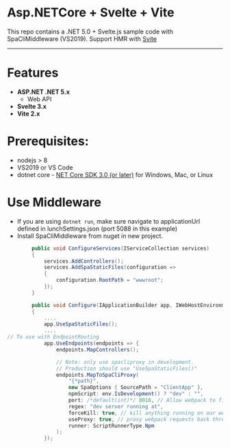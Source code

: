 # Asp.NETCore + Svelte + Vite

This repo contains a .NET 5.0 + Svelte.js sample code with SpaCliMiddleware (VS2019).
Support HMR with [Svite](https://github.com/dominikg/svite)
 
---

# Features

- **ASP.NET .NET 5.x**
  - Web API
- **Svelte 3.x**
- **Vite 2.x**

# Prerequisites:
 * nodejs > 8
 * VS2019 or VS Code
 * dotnet core - [NET Core SDK 3.0 (or later)](https://www.microsoft.com/net/download/core) for Windows, Mac, or Linux

# Use Middleware
- If you are using `dotnet run`, make sure navigate to applicationUrl defined in lunchSettings.json (port 5088 in this example)
- Install SpaCliMiddleware from nuget in new project.
```csharp
        public void ConfigureServices(IServiceCollection services)
        {
            services.AddControllers();
            services.AddSpaStaticFiles(configuration =>
            {
                configuration.RootPath = "wwwroot";
            });
        }
```
```csharp
        public void Configure(IApplicationBuilder app, IWebHostEnvironment env)
        {
            ....
            app.UseSpaStaticFiles();
            ....
// To use with EndpointRouting
            app.UseEndpoints(endpoints => {
                endpoints.MapControllers();

                // Note: only use spacliproxy in development. 
                // Production should use "UseSpaStaticFiles()"
                endpoints.MapToSpaCliProxy(
                    "{*path}",
                    new SpaOptions { SourcePath = "ClientApp" },
                    npmScript: env.IsDevelopment() ? "dev" : "",
                    port: /*default(int)*/ 8018, // Allow webpack to find own port
                    regex: "dev server running at",
                    forceKill: true, // kill anything running on our webpack port
                    useProxy: true, // proxy webpack requests back through our aspnet server
                    runner: ScriptRunnerType.Npm
                );
            });
```
